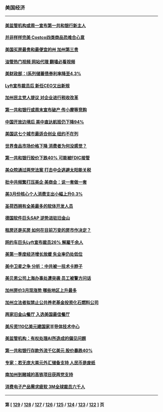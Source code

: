 ### 美国经济
---
#### [美监管机构或周一宣布第一共和银行新主人](../../pages/ncid1078158/n13985320.md?05010445) 
#### [并非样样完美 Costco四类商品恐难合心意](../../pages/ncid1078158/n13983018.md?05010445) 
#### [美国买房最贵和最便宜的州 加州第三贵](../../pages/ncid1078158/n13984581.md?05010445) 
#### [油管热门视频 网站代理 翻墙必看视频](http://138.2.39.72:81/youtube.html?epic-marker?05010445)
#### [美财政部：I系列储蓄债券利率降至4.3%](../../pages/ncid1078158/n13984708.md?05010445) 
#### [Lyft宣布裁员后 新任CEO又出新规](../../pages/ncid1078158/n13984649.md?05010445) 
#### [加州民主党人提议 对企业进行税收改革](../../pages/ncid1078158/n13984334.md?05010445) 
#### [第一共和银行或周末宣布破产 传小摩等竞购](../../pages/ncid1078158/n13984206.md?05010445) 
#### [中国开放边境后 美中直达航班仍下降94%](../../pages/ncid1078158/n13984142.md?05010445) 
#### [美国这七个城市最适合创业 纽约不在列](../../pages/ncid1078158/n13984155.md?05010445) 
#### [世界食品市场价格下降 消费者为何没感觉？](../../pages/ncid1078158/n13984051.md?05010445) 
#### [第一共和银行股价下跌40% 可能被FDIC接管](../../pages/ncid1078158/n13984041.md?05010445) 
#### [美众院通过两党法案 打击中企逃避太阳能关税](../../pages/ncid1078158/n13983860.md?05010445) 
#### [批中共频繁打压美企 美商会：说一套做一套](../../pages/ncid1078158/n13983961.md?05010445) 
#### [美3月份核心个人消费支出小幅上升0.3%](../../pages/ncid1078158/n13983937.md?05010445) 
#### [圣荷西拥有全美最多的软体开发人员](../../pages/ncid1078158/n13983451.md?05010445) 
#### [德国软件巨头SAP 逆势进驻旧金山](../../pages/ncid1078158/n13983426.md?05010445) 
#### [租房还是买房 如何在目前万变的房市作决定？](../../pages/ncid1078158/n13983182.md?05010445) 
#### [网约车巨头Lyft宣布裁员26% 解雇千余人](../../pages/ncid1078158/n13983106.md?05010445) 
#### [美第一季度经济增长放缓 失业率仍处低位](../../pages/ncid1078158/n13982889.md?05010445) 
#### [美中卫星之争 分析：中共被一技术卡脖子](../../pages/ncid1078158/n13982523.md?05010445) 
#### [美贝恩公司上海办事处遭突袭 员工被警方问话](../../pages/ncid1078158/n13982485.md?05010445) 
#### [加州房价3月现涨势 哪些地区上升最多](../../pages/ncid1078158/n13982438.md?05010445) 
#### [加州立法者拟禁止公共养老基金投资化石燃料公司](../../pages/ncid1078158/n13981932.md?05010445) 
#### [两家旧金山餐厅 入选美国最佳餐厅](../../pages/ncid1078158/n13981920.md?05010445) 
#### [美斥资110亿美元建国家半导体技术中心](../../pages/ncid1078158/n13981816.md?05010445) 
#### [美监管机构：有权处理AI所造成的偏见问题](../../pages/ncid1078158/n13981630.md?05010445) 
#### [第一共和银行存款外流千亿美元 股价暴跌40%](../../pages/ncid1078158/n13981596.md?05010445) 
#### [专家：若无庞大美元外汇储备支持 人民币是废纸](../../pages/ncid1078158/n13981559.md?05010445) 
#### [南加州到赌城的高铁项目获两党支持](../../pages/ncid1078158/n13981595.md?05010445) 
#### [消费电子产品需求疲软 3M全球裁员六千人](../../pages/ncid1078158/n13981561.md?05010445) 

---
#### 第 [ [129](./129.md?05010445) / [128](./128.md?05010445) / [127](./127.md?05010445) / [126](./126.md?05010445) / [125](./125.md?05010445) / [124](./124.md?05010445) / [123](./123.md?05010445) / [122](./122.md?05010445) ] 页
